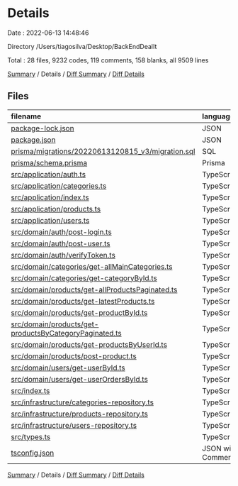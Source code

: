 # Details

Date : 2022-06-13 14:48:46

Directory /Users/tiagosilva/Desktop/BackEndDealIt

Total : 28 files, 9232 codes, 119 comments, 158 blanks, all 9509 lines

[Summary](results.md) / Details / [Diff Summary](diff.md) / [Diff Details](diff-details.md)

## Files

| filename                                                                                                          | language           |  code | comment | blank | total |
| :---------------------------------------------------------------------------------------------------------------- | :----------------- | ----: | ------: | ----: | ----: |
| [package-lock.json](/package-lock.json)                                                                           | JSON               | 8,202 |       0 |     1 | 8,203 |
| [package.json](/package.json)                                                                                     | JSON               |    38 |       0 |     1 |    39 |
| [prisma/migrations/20220613120815_v3/migration.sql](/prisma/migrations/20220613120815_v3/migration.sql)           | SQL                |    85 |      21 |    29 |   135 |
| [prisma/schema.prisma](/prisma/schema.prisma)                                                                     | Prisma             |    92 |       2 |    12 |   106 |
| [src/application/auth.ts](/src/application/auth.ts)                                                               | TypeScript         |   119 |       0 |    10 |   129 |
| [src/application/categories.ts](/src/application/categories.ts)                                                   | TypeScript         |    23 |       1 |     2 |    26 |
| [src/application/index.ts](/src/application/index.ts)                                                             | TypeScript         |    39 |       4 |     5 |    48 |
| [src/application/products.ts](/src/application/products.ts)                                                       | TypeScript         |   154 |       1 |    10 |   165 |
| [src/application/users.ts](/src/application/users.ts)                                                             | TypeScript         |    69 |       1 |     3 |    73 |
| [src/domain/auth/post-login.ts](/src/domain/auth/post-login.ts)                                                   | TypeScript         |     4 |       0 |     2 |     6 |
| [src/domain/auth/post-user.ts](/src/domain/auth/post-user.ts)                                                     | TypeScript         |     5 |       0 |     3 |     8 |
| [src/domain/auth/verifyToken.ts](/src/domain/auth/verifyToken.ts)                                                 | TypeScript         |    32 |       0 |     5 |    37 |
| [src/domain/categories/get-allMainCategories.ts](/src/domain/categories/get-allMainCategories.ts)                 | TypeScript         |     2 |       0 |     2 |     4 |
| [src/domain/categories/get-categoryById.ts](/src/domain/categories/get-categoryById.ts)                           | TypeScript         |     2 |       0 |     2 |     4 |
| [src/domain/products/get-allProductsPaginated.ts](/src/domain/products/get-allProductsPaginated.ts)               | TypeScript         |     3 |       0 |     2 |     5 |
| [src/domain/products/get-latestProducts.ts](/src/domain/products/get-latestProducts.ts)                           | TypeScript         |     3 |       0 |     2 |     5 |
| [src/domain/products/get-productById.ts](/src/domain/products/get-productById.ts)                                 | TypeScript         |     2 |       0 |     2 |     4 |
| [src/domain/products/get-productsByCategoryPaginated.ts](/src/domain/products/get-productsByCategoryPaginated.ts) | TypeScript         |     3 |       0 |     2 |     5 |
| [src/domain/products/get-productsByUserId.ts](/src/domain/products/get-productsByUserId.ts)                       | TypeScript         |     2 |       0 |     2 |     4 |
| [src/domain/products/post-product.ts](/src/domain/products/post-product.ts)                                       | TypeScript         |     5 |       0 |     2 |     7 |
| [src/domain/users/get-userById.ts](/src/domain/users/get-userById.ts)                                             | TypeScript         |     2 |       0 |     2 |     4 |
| [src/domain/users/get-userOrdersById.ts](/src/domain/users/get-userOrdersById.ts)                                 | TypeScript         |     2 |       0 |     2 |     4 |
| [src/index.ts](/src/index.ts)                                                                                     | TypeScript         |    42 |       0 |    11 |    53 |
| [src/infrastructure/categories-repository.ts](/src/infrastructure/categories-repository.ts)                       | TypeScript         |    48 |       0 |     7 |    55 |
| [src/infrastructure/products-repository.ts](/src/infrastructure/products-repository.ts)                           | TypeScript         |   104 |       3 |    12 |   119 |
| [src/infrastructure/users-repository.ts](/src/infrastructure/users-repository.ts)                                 | TypeScript         |   109 |       0 |    12 |   121 |
| [src/types.ts](/src/types.ts)                                                                                     | TypeScript         |    31 |       0 |     2 |    33 |
| [tsconfig.json](/tsconfig.json)                                                                                   | JSON with Comments |    10 |      86 |    11 |   107 |

[Summary](results.md) / Details / [Diff Summary](diff.md) / [Diff Details](diff-details.md)
